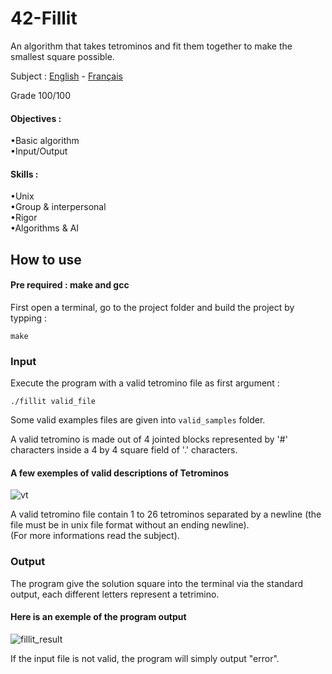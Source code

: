 # 42-Fillit
An algorithm that takes tetrominos and fit them together to make the smallest square possible.

Subject : [English](https://github.com/ssfar/42-Subjects.pdf/blob/master/fillit.en.pdf) - [Français](https://github.com/ssfar/42-Subjects.pdf/blob/master/fillit.fr.pdf)

Grade 100/100

#### Objectives :
•Basic algorithm  
•Input/Output  
#### Skills :
•Unix  
•Group & interpersonal  
•Rigor  
•Algorithms & AI

## How to use

#### Pre required : make and gcc
First open a terminal, go to the project folder and build the project by typping : 
```
make
```

### Input

Execute the program with a valid tetromino file as first argument :
```
./fillit valid_file
```
Some valid examples files are given into ``` valid_samples ``` folder.

A valid tetromino is made out of 4 jointed blocks represented by '#' characters inside a 4 by 4 square field of '.' characters.  
#### A few exemples of valid descriptions of Tetrominos

![vt](https://user-images.githubusercontent.com/45463065/86272939-b22adf80-bbcf-11ea-9b2a-a31a990aff8b.PNG)

A valid tetromino file contain 1 to 26 tetrominos separated by a newline (the file must be in unix file format without an ending newline).  
(For more informations read the subject).



### Output

The program give the solution square into the terminal via the standard output, each different letters represent a tetrimino.
#### Here is an exemple of the program output 
![fillit_result](https://user-images.githubusercontent.com/45463065/86388559-49a63600-bc95-11ea-96f2-14e4888c0658.png)

If the input file is not valid, the program will simply output "error".
